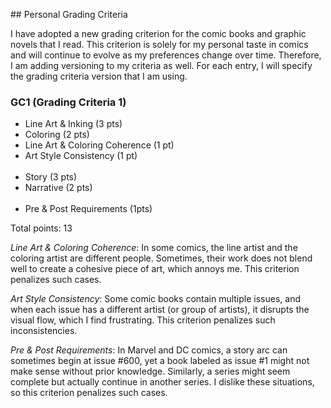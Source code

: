 ## Personal Grading Criteria

I have adopted a new grading criterion for the comic books and graphic novels that I read. This criterion is solely for my personal taste in comics and will continue to evolve as my preferences change over time. Therefore, I am adding versioning to my criteria as well. For each entry, I will specify the grading criteria version that I am using.

### GC1 (Grading Criteria 1)

- Line Art & Inking (3 pts)
- Coloring (2 pts)
- Line Art & Coloring Coherence (1 pt)
- Art Style Consistency (1 pt)
  <br><br>
- Story (3 pts)
- Narrative (2 pts)
  <br><br>
- Pre & Post Requirements (1pts)

Total points: 13

_Line Art & Coloring Coherence_: In some comics, the line artist and the coloring artist are different people. Sometimes, their work does not blend well to create a cohesive piece of art, which annoys me. This criterion penalizes such cases.

_Art Style Consistency_: Some comic books contain multiple issues, and when each issue has a different artist (or group of artists), it disrupts the visual flow, which I find frustrating. This criterion penalizes such inconsistencies.

_Pre & Post Requirements_: In Marvel and DC comics, a story arc can sometimes begin at issue #600, yet a book labeled as issue #1 might not make sense without prior knowledge. Similarly, a series might seem complete but actually continue in another series. I dislike these situations, so this criterion penalizes such cases.
